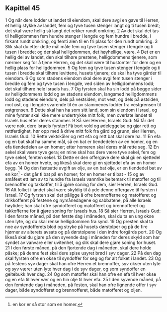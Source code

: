 ## Kapittel 45

1 Og når dere lodder ut landet til eiendom, skal dere avgi en gave til Herren, et hellig stykke av landet, fem og tyve tusen stenger langt og ti tusen bredt; det skal være hellig så langt det rekker rundt omkring.
2 Av det skal det tas til helligdommen fem hundre stenger i lengde og fem hundre i bredde, i firkant rundt omkring, og femti alen til en fri plass for den rundt omkring.
3 Slik skal du etter dette mål måle fem og tyve tusen stenger i lengde og ti tusen i bredde; og der skal helligdommen, det høyhellige, være.
4 Det er en hellig del av landet, den skal tilhøre prestene, helligdommens tjenere, som nærmer seg for å tjene Herren, og det skal være til hustomter for dem og en hellig plass for helligdommen.
5 Og fem og tyve tusen stenger i lengde og ti tusen i bredde skal tilhøre levittene, husets tjenere; de skal ha tyve gårder til eiendom.
6 Og som stadens eiendom skal dere avgi fem tusen stenger i bredde og fem og tyve tusen i lengde, ved siden av helligdommens lodd; det skal tilhøre hele Israels hus.
7 Og fyrsten skal ha sin lodd på begge sider av helligdommens lodd og av stadens eiendom, langsmed helligdommens lodd og stadens eiendom, dels på vestsiden, mot vest, og dels på østsiden, mot øst, og i lengde svarende til én av stammenes lodder fra vestgrensen til østgrensen.
8 Dette skal han ha som sitt land, som sin eiendom i Israel, og mine fyrster skal ikke mere undertrykke mitt folk, men overlate landet til Israels hus etter deres stammer.
9 Så sier Herren, Israels Gud: Nå får det være nok, dere Israels fyrster! Få bort vold og ødeleggelse og gjør rett og rettferdighet, hør opp med å drive mitt folk fra gård og grunn, sier Herren, Israels Gud.
10 Rette vektskåler og rett efa og rett bat skal dere ha.
11 En efa og en bat skal ha samme mål, så en bat er tiendedelen av en homer, og en efa tiendedelen av en homer; etter homeren skal deres mål rette seg.
12 En sekel skal være tyve gera; en mine skal hos dere være tyve sekel, fem og tyve sekel, femten sekel.
13 Dette er den offergave dere skal gi: en sjettedel efa av en homer hvete, og likeså skal dere gi en sjettedel efa av en homer bygg.
14 Og den fastsatte avgift av olje, av en bat olje, er en tiendedel bat av en kor[^1] - det går ti bat på en homer; for en homer er ti bat -
15 og av småfeet ett lam av to hundre fra Israels vannrike beitemark til matoffer og til brennoffer og takkoffer, til å gjøre soning for dem, sier Herren, Israels Gud.
16 Alt folket i landet skal være skyldig til å yde denne offergave til fyrsten i Israel.
17 Og fyrsten skal det påligge å ofre brennofferne og matofferet og drikkofferet på festene og nymånedagene og sabbatene, på alle Israels høytider; han skal ofre syndofferet og matofferet og brennofferet og takkofferne for å gjøre soning for Israels hus.
18 Så sier Herren, Israels Gud: I den første måned, på den første dag i måneden, skal du ta en ung okse uten lyte, og du skal rense helligdommen fra synd.
19 Og presten skal ta noe av syndofferets blod og stryke på husets dørstolper og på de fire hjørner av alterets avsats og på dørstolpene i den indre forgårds port.
20 Og likeså skal du gjøre på den syvende dag i måneden for deres skyld som har syndet av vanvare eller uvitenhet, og slik skal dere gjøre soning for huset.
21 I den første måned, på den fjortende dag i måneden, skal dere holde påske; på denne fest skal dere spise usyret brød i syv dager.
22 På den dag skal fyrsten ofre en okse til syndoffer for seg og for alt folket i landet.
23 Og på festens syv dager skal han ofre Herren et brennoffer, syv okser uten lyte og syv værer uten lyte hver dag i de syv dager, og som syndoffer en geitebukk hver dag.
24 Og som matoffer skal han ofre en efa til hver okse og en efa til hver vær og en hin olje til hver efa.
25 I den syvende måned, på den femtende dag i måneden, på festen, skal han ofre lignende offer i syv dager, både syndofferet og brennofferet, både matofferet og oljen.

[^1]:  en kor er så stor som en homer.
